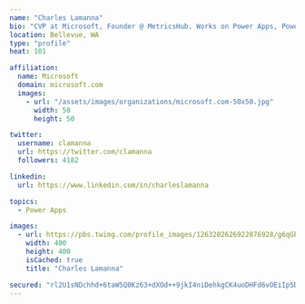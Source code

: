 ```yaml
---
name: "Charles Lamanna"
bio: "CVP at Microsoft, Founder @ MetricsHub. Works on Power Apps, Power Automate, Power Virtual Agent, Common Data Service and Dynamics 365."
location: Bellevue, WA
type: "profile"
heat: 101

affiliation:
  name: Microsoft
  domain: microsoft.com
  images:
    - url: "/assets/images/organizations/microsoft.com-50x50.jpg"
      width: 50
      height: 50

twitter:
  username: clamanna
  url: https://twitter.com/clamanna
  followers: 4182

linkedin:
  url: https://www.linkedin.com/in/charleslamanna

topics:
  - Power Apps

images:
  - url: https://pbs.twimg.com/profile_images/1263202626922876928/g6qGbHZ-_400x400.jpg
    width: 400
    height: 400
    isCached: true
    title: "Charles Lamanna"

secured: "rl2U1sNDchhd+6taW5Q0Kz63+dXOd++9jkI4niDehkgCK4uoDHFd6vOEiIpSDGgXNAmigUVSMN2thMd2Aa01i1gATXxaxp1GmyKQ4A+JGb3MmxLqq2NHFD/AWzIN2/ZpdoQjqrh5t+juj/rBolXh7b+ExkJYhkITavpW6gk/wa3cdLqiFZXYDgUJjVUSwzziDyI0rv3AeFSkhG365fhofjVQDv0E7K4zVHtKQbpB/Jl4hh63hg3e4rcMrt06HGSDGFGkICJXvZwQIh8Oo5rFL+xvWc8IdPIzOfAUJw3VHCXxhKZqc8r23z5IdwBtqH8u0gm+3bFOVw9DqHbjm5iL3tvI9otnxlWFBmcv8qKgPFgus2hUFfBK9VLMeYE1XSMASAGeBD+2TMzGzvKc2myeQzM2wekBu/EOsYN5DrpifCU=;HJtJLDsLmE3xZfZskCwymg=="
---
```


